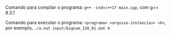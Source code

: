 Comando para compilar o programa: `g++ -std=c++17 main.cpp`, com g++ 8.3.1

Comando para executar o programa: `<programa> <arquivo-instancias> <k>`, por exemplo, `./a.out input/bignum_128_01.dat 4`
